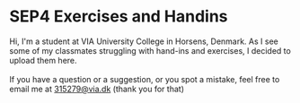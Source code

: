 # SEP4 Exercises and Handins

Hi, I'm a student at VIA University College in Horsens, Denmark. As I see some of my classmates struggling with hand-ins and exercises, I decided to upload them here. 
<br><br>
If you have a question or a suggestion, or you spot a mistake, feel free to email me at 315279@via.dk (thank you for that)
